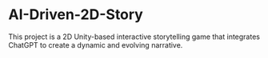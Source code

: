 # AI-Driven-2D-Story
This project is a 2D Unity-based interactive storytelling game that integrates ChatGPT to create a dynamic and evolving narrative. 
